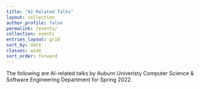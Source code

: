 ```yaml
---
title: "AI-Related Talks"
layout: collection
author_profile: false
permalink: /events/
collection: events
entries_layout: grid
sort_by: date
classes: wide
sort_order: forward
---
```


<!-- $[1]Talks will be 4-5pm CT on Wednesdays @ Shelby 3129 (CSSE Seminar Room)$ -->
The following are AI-related talks by Auburn Univeristy Computer Science & Software Engineering Department for Spring 2022.
